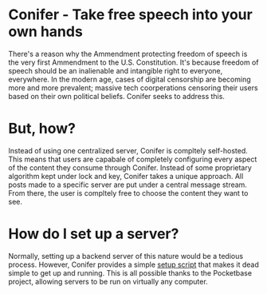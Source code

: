 # Conifer - Take free speech into your own hands
There's a reason why the Ammendment protecting freedom of speech is the very first Ammendment to the U.S. Constitution. It's because freedom of speech should be an inalienable and intangible right to everyone, everywhere. In the modern age, cases of digital censorship are becoming more and more prevalent; massive tech coorperations censoring their users based on their own political beliefs. Conifer seeks to address this.
# But, how?
Instead of using one centralized server, Conifer is compltely self-hosted. This means that users are capabale of completely configuring every aspect of the content they consume through Conifer. Instead of some proprietary algorithm kept under lock and key, Conifer takes a unique approach. All posts made to a specific server are put under a central message stream. From there, the user is compltely free to choose the content they want to see.
# How do I set up a server?
Normally, setting up a backend server of this nature would be a tedious process. However, Conifer provides a simple [setup script](https://github.com/Royal51651/Conifer-Server-Util) that makes it dead simple to get up and running. This is all possible thanks to the Pocketbase project, allowing servers to be run on virtually any computer.
